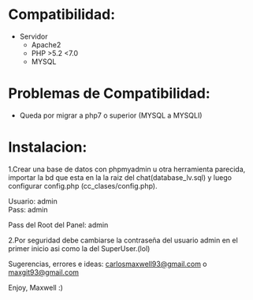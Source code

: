 # Compatibilidad:
- Servidor
    - Apache2     
    - PHP >5.2 <7.0     
    - MYSQL 


# Problemas de Compatibilidad:
* Queda por migrar a php7 o superior (MYSQL a MYSQLI)


# Instalacion:
1.Crear una base de datos con phpmyadmin u otra herramienta parecida, importar la bd que esta en la la raiz del chat(database_lv.sql) y luego configurar config.php (cc_clases/config.php).

Usuario: admin    
Pass: admin

Pass del Root del Panel: admin

2.Por seguridad debe cambiarse la contraseña del usuario admin en el primer inicio asi como la del SuperUser.(lol)

Sugerencias, errores e ideas:
carlosmaxwell93@gmail.com o maxgit93@gmail.com

Enjoy, Maxwell :)

